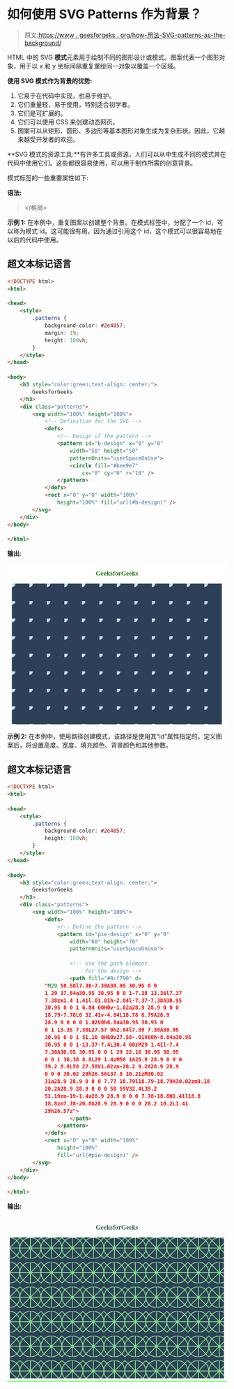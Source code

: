 # 如何使用 SVG Patterns 作为背景？

> 原文:[https://www . geesforgeks . org/how-用法-SVG-patterns-as-the-background/](https://www.geeksforgeeks.org/how-to-use-svg-patterns-as-the-background/)

HTML 中的 SVG **模式**元素用于绘制不同的图形设计或模式。图案代表一个图形对象，用于以 x 和 y 坐标间隔重复重绘同一对象以覆盖一个区域。

**使用 SVG 模式作为背景的优势:**

1.  它易于在代码中实现，也易于维护。
2.  它们重量轻，易于使用，特别适合初学者。
3.  它们是可扩展的。
4.  它们可以使用 CSS 来创建动态网页。
5.  图案可以从矩形、圆形、多边形等基本图形对象生成为复杂形状。因此，它越来越受开发者的欢迎。

**SVG 模式的资源工具:**有许多工具或资源，人们可以从中生成不同的模式并在代码中使用它们。这些都很容易使用，可以用于制作所需的创意背景。

模式标签的一些重要属性如下:

**语法:**

> <pattern id="”id-defined-by-user”" x="”x-axis" co-ordinate="" y="”y-axis" width="”width-of-pattern”" height="”height-of-pattern”" patternunits="”units" to="" define="" and="" attributes="" xlink:href="”link" another="" pattern="" preserveaspectratio="”preserving" aspect="" ratio="" of="" original="" content=""></格局></pattern>

**示例 1:** 在本例中，重复图案以创建整个背景。在模式标签中，分配了一个 id，可以称为模式 id。这可能很有用，因为通过引用这个 id，这个模式可以很容易地在以后的代码中使用。

## 超文本标记语言

```html
<!DOCTYPE html>
<html>

<head>
    <style>
        .patterns {
            background-color: #2e4057;
            margin: 1%;
            height: 100vh;
        }
    </style>
</head>

<body>
    <h3 style="color:green;text-align: center;">
        GeeksforGeeks
    </h3>
    <div class="patterns">
        <svg width="100%" height="100%">
            <!-- Definition for the SVG -->
            <defs>
                <!-- Design of the pattern -->
                <pattern id="b-design" x="0" y="0" 
                    width="50" height="50" 
                    patternUnits="userSpaceOnUse">
                    <circle fill="#bee9e7" 
                        cx="0" cy="0" r="10" />
                </pattern>
            </defs>
            <rect x="0" y="0" width="100%" 
                height="100%" fill="url(#b-design)" />
        </svg>
    </div>
</body>

</html>
```

**输出:**

![](img/b7e4c9fe50c619fce3330d3d0c529ef5.png)

**示例 2:** 在本例中，使用路径创建模式，该路径是使用其“id”属性指定的。定义图案后，将设置高度、宽度、填充颜色、背景颜色和其他参数。

## 超文本标记语言

```html
<!DOCTYPE html>
<html>

<head>
    <style>
        .patterns {
            background-color: #2e4057;
            height: 100vh;
        }
    </style>
</head>

<body>
    <h3 style="color:green;text-align: center;">
        GeeksforGeeks
    </h3>
    <div class="patterns">
        <svg width="100%" height="100%">
            <defs>
                <!-- Define the pattern -->
                <pattern id="pie-design" x="0" y="0" 
                    width="60" height="70" 
                    patternUnits="userSpaceOnUse">

                    <!-- Use the path element 
                         for the design -->
                    <path fill="#8cf790" d=
            "M29 58.58l7.38-7.39A30.95 30.95 0 0
            1 29 37.84a30.95 30.95 0 0 1-7.38 13.36l7.37
            7.38zm1.4 1.41l.01.01h-2.84l-7.37-7.38A30.95
            30.95 0 0 1 6.84 60H0v-1.02a28.9 28.9 0 0 0
            18.79-7.78L0 32.41v-4.84L18.78 8.79A28.9
            28.9 0 0 0 0 1.02V0h6.84a30.95 30.95 0
            0 1 13.35 7.38L27.57 0h2.84l7.39 7.38A30.95
            30.95 0 0 1 51.16 0H60v27.58-.01V60h-8.84a30.95
            30.95 0 0 1-13.37-7.4L30.4 60zM29 1.41l-7.4
            7.38A30.95 30.95 0 0 1 29 22.16 30.95 30.95
            0 0 1 36.38 8.8L29 1.4zM58 1A28.9 28.9 0 0 0
            39.2 8.8L58 27.58V1.02zm-20.2 9.2A28.9 28.9
            0 0 0 30.02 29h26.56L37.8 10.21zM30.02
            31a28.9 28.9 0 0 0 7.77 18.79l18.79-18.79H30.02zm9.18
            20.2A28.9 28.9 0 0 0 58 59V32.4L39.2 
            51.19zm-19-1.4a28.9 28.9 0 0 0 7.78-18.8H1.41l18.8
            18.8zm7.78-20.8A28.9 28.9 0 0 0 20.2 10.2L1.41
            29h26.57z">
                    </path>
                </pattern>
            </defs>
            <rect x="0" y="0" width="100%" 
                height="100%" 
                fill="url(#pie-design)" />
        </svg>
    </div>
</body>

</html>
```

**输出:**

![](img/390850b181de55d6f33e52cd12443296.png)